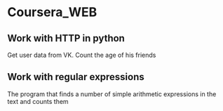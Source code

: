# Coursera_WEB
## Work with HTTP in python
Get user data from VK. Count the age of his friends
## Work with regular expressions
The program that finds a number of simple arithmetic expressions in the text and counts them 
